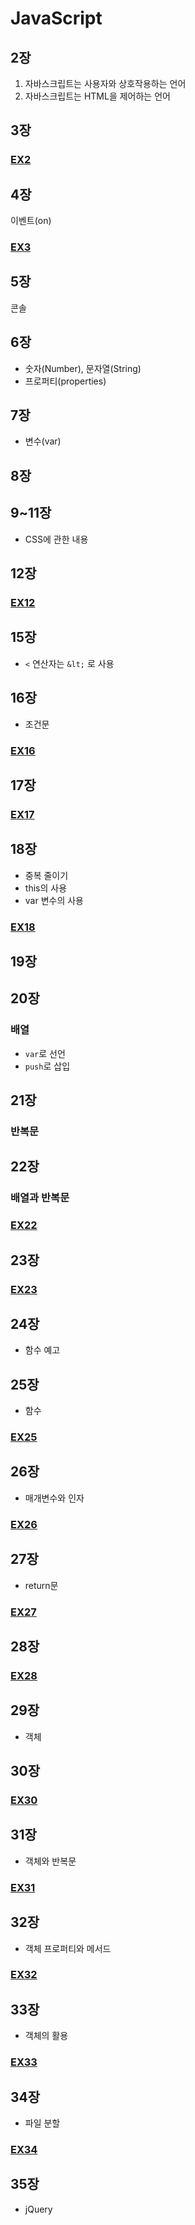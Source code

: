 # JavaScript
## 2장
1. 자바스크립트는 사용자와 상호작용하는 언어
2. 자바스크립트는 HTML을 제어하는 언어
## 3장
### [EX2](EX2.html)
## 4장
이벤트(on)
### [EX3](EX3.html)
## 5장
콘솔
## 6장
- 숫자(Number), 문자열(String)
- 프로퍼티(properties)
## 7장
- 변수(var)
## 8장
## 9~11장
- CSS에 관한 내용
## 12장
### [EX12](EX12.html)
## 15장
- `<` 연산자는 `&lt;` 로 사용
## 16장
- 조건문
### [EX16](EX16.html)
## 17장
### [EX17](EX17.html)
## 18장
- 중복 줄이기
- this의 사용
- var 변수의 사용
### [EX18](EX18.html)
## 19장
## 20장
### 배열
- `var`로 선언
- `push`로 삽입
## 21장
### 반복문
## 22장
### 배열과 반복문
### [EX22](EX22.html)
## 23장
### [EX23](EX23.html)
## 24장
- 함수 예고
## 25장
- 함수
### [EX25](EX25.html)
## 26장
- 매개변수와 인자
### [EX26](EX26.html)
## 27장
- return문
### [EX27](EX27.html)
## 28장
### [EX28](EX28.html)
## 29장
- 객체
## 30장
### [EX30](EX30.html)
## 31장
- 객체와 반복문
### [EX31](EX31.html)
## 32장
- 객체 프로퍼티와 메서드
### [EX32](EX32.html)
## 33장
- 객체의 활용
### [EX33](EX33.html)
## 34장
- 파일 분할
### [EX34](Color.js)
## 35장
- jQuery

